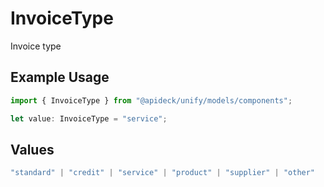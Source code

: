 # InvoiceType

Invoice type

## Example Usage

```typescript
import { InvoiceType } from "@apideck/unify/models/components";

let value: InvoiceType = "service";
```

## Values

```typescript
"standard" | "credit" | "service" | "product" | "supplier" | "other"
```